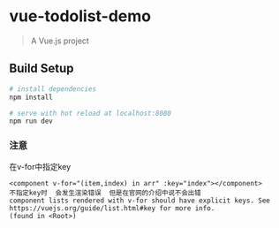 # vue-todolist-demo

> A Vue.js project

## Build Setup

``` bash
# install dependencies
npm install

# serve with hot reload at localhost:8080
npm run dev

```
### 注意
在v-for中指定key
```
<component v-for="(item,index) in arr" :key="index"></component>
不指定key时  会发生渲染错误  但是在官网的介绍中说不会出错
component lists rendered with v-for should have explicit keys. See https://vuejs.org/guide/list.html#key for more info. 
(found in <Root>)
```
